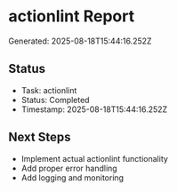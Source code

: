 # actionlint Report

Generated: 2025-08-18T15:44:16.252Z

## Status
- Task: actionlint
- Status: Completed
- Timestamp: 2025-08-18T15:44:16.252Z

## Next Steps
- Implement actual actionlint functionality
- Add proper error handling
- Add logging and monitoring
